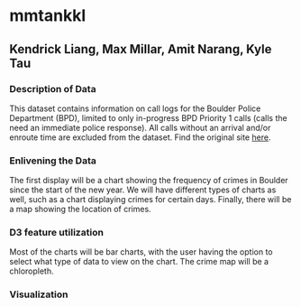 # mmtankkl

## Kendrick Liang, Max Millar, Amit Narang, Kyle Tau

### Description of Data
This dataset contains information on call logs for the Boulder Police Department (BPD), limited to only in-progress BPD Priority 1 calls (calls the need an immediate police response). All calls without an arrival and/or enroute time are excluded from the dataset.
Find the original site [here](https://bouldercolorado.gov/open-data/police-call-logs/?fbclid=IwAR0qYdtuUYRmVWEbGcCuOfpPVmA9RiyVWCm5WLbDVmLEha84Va-RGOXoJZg).

### Enlivening the Data
The first display will be a chart showing the frequency of crimes in Boulder since the start of the new year. We will have different types of charts as well, such as a chart displaying crimes for certain days. Finally, there will be a map showing the location of crimes.

### D3 feature utilization
Most of the charts will be bar charts, with the user having the option to select what type of data to view on the chart.
The crime map will be a chloropleth.

### Visualization
